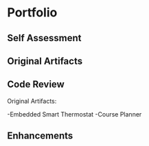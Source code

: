 # Portfolio
## Self Assessment
## Original Artifacts
## Code Review
Original Artifacts:

-Embedded Smart Thermostat
-Course Planner
## Enhancements
